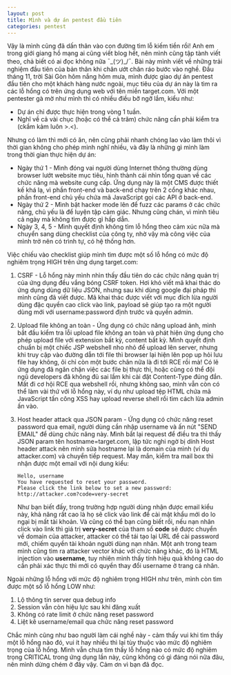 ```yaml
---
layout: post
title: Mình và dự án pentest đầu tiên
categories: pentest
---
```

Vậy là mình cũng đã dấn thân vào con đường tìm lỗ kiếm tiền rồi! Anh em trong giới giang hồ mạng ai cũng viết blog hết, nên mình cũng tập tành viết theo, chả biết có ai đọc không nữa ¯\_(ツ)_/¯. Bài này mình viết về những trải nghiệm đầu tiên của bản thân khi chân ướt chân ráo bước vào nghề.
Đầu tháng 11, trời Sài Gòn hôm nắng hôm mưa, mình được giao dự án pentest đầu tiên cho một khách hàng nước ngoài, mục tiêu của dự án này là tìm ra các lỗ hổng có trên ứng dụng web với tên miền target.com. Với một pentester gà mờ như mình thì có nhiều điều bỡ ngỡ lắm, kiểu như:
* Dự án chỉ được thực hiện trong vòng 1 tuần.
* Nghĩ về cả vài chục (hoặc có thể cả trăm) chức năng cần phải kiểm tra (ckầm kảm luôn >.<).

Nhưng có làm thì mới có ăn, nên cũng phải nhanh chóng lao vào làm thôi vì thời gian không cho phép mình nghĩ nhiều, và đây là những gì mình làm trong thời gian thực hiện dự án:
* Ngày thứ 1 - Mình đóng vai người dùng Internet thông thường dùng browser lướt website mục tiêu, hình thành cái nhìn tổng quan về các chức năng mà website cung cấp. Ứng dụng này là một CMS được thiết kế khá lạ, vì phần front-end và back-end chạy trên 2 cổng khác nhau, phần front-end chủ yếu chứa mã JavaScript gọi các API ở back-end.
* Ngày thứ 2 - Mình bật hacker mode lên để fuzz các params ở các chức năng, chủ yếu là để luyện tập cảm giác. Nhưng cũng chán, vì mình tiêu cả ngày mà không tìm được gì hấp dẫn.
* Ngày 3, 4, 5 - Mình quyết định không tìm lỗ hổng theo cảm xúc nữa mà chuyển sang dùng checklist của công ty, nhờ vậy mà công việc của mình trở nên có trình tự, có hệ thống hơn.

Việc chiếu vào checklist giúp mình tìm được một số lỗ hổng có mức độ nghiêm trọng HIGH trên ứng dụng target.com:
1. CSRF - Lỗ hổng này mình nhìn thấy đầu tiên do các chức năng quản trị của ứng dụng đều vắng bóng CSRF token. Hơi khó viết mã khai thác do ứng dụng dùng dữ liệu JSON, nhưng sau khi dùng google đại pháp thì mình cũng đã viết được. Mã khai thác được viết với mục đích lừa người dùng đặc quyền cao click vào link, payload sẽ giúp tạo ra một người dùng mới với username:password định trước và quyền admin.
1. Upload file không an toàn - Ứng dụng có chức năng upload ảnh, mình bắt đầu kiểm tra lỗi upload file không an toàn và phát hiện ứng dụng cho phép upload file với extension bất kỳ, content bất kỳ. Mình quyết định chuẩn bị một chiếc JSP webshell nho nhỏ để upload lên server, nhưng khi truy cập vào đường dẫn tới file thì browser lại hiện lên pop up hỏi lưu file hay không, ôi chỉ còn một bước chân nữa là đi tới RCE rồi mà! Có lẽ ứng dụng đã ngăn chặn việc các file bị thực thi, hoặc cũng có thể đội ngũ developers đã không đủ sai lầm khi cài đặt Content-Type đúng đắn. Mất đi cơ hội RCE qua webshell rồi, nhưng không sao, mình vẫn còn có thể làm vài thứ với lỗ hổng này, ví dụ như upload tệp HTML chứa mã JavaScript tấn công XSS hay upload reverse shell rồi tìm cách lừa admin ấn vào.
1. Host header attack qua JSON param - Ứng dụng có chức năng reset password qua email, người dùng cần nhập username và ấn nút "SEND EMAIL" để dùng chức năng này. Mình bắt lại request để điều tra thì thấy JSON param tên hostname=target.com, lập tức nghi ngờ bị dính Host header attack nên mình sửa hostname lại là domain của mình (ví dụ attacker.com) và chuyển tiếp request. May mắn, kiểm tra mail box thì nhận được một email với nội dung kiểu:
    ```
    Hello, username
    You have requested to reset your password.
    Please click the link below to set a new password: http://attacker.com?code=very-secret
    ```
    
    Như bạn biết đấy, trong trường hợp người dùng nhận được email kiểu này, khả năng rất cao là họ sẽ click vào link để cài mật khẩu mới do lo ngại bị mất tài khoản. Và cũng có thể bạn cũng biết rồi, nếu nạn nhân click vào link thì giá trị **very-secret** của tham số **code** sẽ được chuyển về domain của attacker, attacker có thể tái tạo lại URL để cài password mới, chiếm quyền tài khoản người dùng nạn nhân. Một anh trong team mình cũng tìm ra attacker vector khác với chức năng khác, đó là HTML injection vào **username**, tuy nhiên mình thấy tính hiệu quả không cao do cần phải xác thực thì mới có quyền thay đổi username ở trang cá nhân.

Ngoài những lỗ hổng với mức độ nghiêm trọng HIGH như trên, mình còn tìm được một số lỗ hổng LOW như:
1. Lộ thông tin server qua debug info
1. Session vẫn còn hiệu lực sau khi đăng xuất
1. Không có rate limit ở chức năng reset password
1. Liệt kê username/email qua chức năng reset password

Chắc mình cũng như bao người làm cái nghề này - cảm thấy vui khi tìm thấy một lỗ hổng nào đó, vui ít hay nhiều thì lại tùy thuộc vào mức độ nghiêm trọng của lỗ hổng. Mình vẫn chưa tìm thấy lỗ hổng nào có mức độ nghiêm trọng CRITICAL trong ứng dụng lần này, cũng không có gì đáng nói nữa đâu, nên mình dừng chém ở đây vậy. Cảm ơn vì bạn đã đọc.
